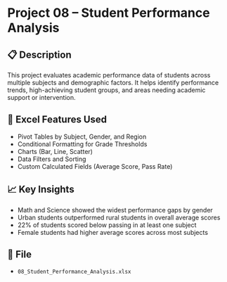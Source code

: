 # Project 08 – Student Performance Analysis

## 📋 Description
This project evaluates academic performance data of students across multiple subjects and demographic factors. It helps identify performance trends, high-achieving student groups, and areas needing academic support or intervention.

## 🧠 Excel Features Used
- Pivot Tables by Subject, Gender, and Region
- Conditional Formatting for Grade Thresholds
- Charts (Bar, Line, Scatter)
- Data Filters and Sorting
- Custom Calculated Fields (Average Score, Pass Rate)

## 📈 Key Insights
- Math and Science showed the widest performance gaps by gender
- Urban students outperformed rural students in overall average scores
- 22% of students scored below passing in at least one subject
- Female students had higher average scores across most subjects

## 📁 File
- `08_Student_Performance_Analysis.xlsx`


